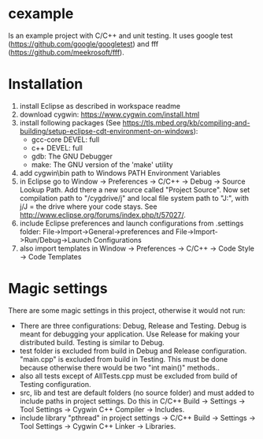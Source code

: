 # cexample
Is an example project with C/C++ and unit testing. It uses google test (https://github.com/google/googletest) and fff (https://github.com/meekrosoft/fff).

# Installation
1. install Eclipse as described in workspace readme
2. download cygwin: https://www.cygwin.com/install.html
3. install following packages (See https://tls.mbed.org/kb/compiling-and-building/setup-eclipse-cdt-environment-on-windows):
	- gcc-core DEVEL: full
	- c++ DEVEL: full
	- gdb: The GNU Debugger
	- make: The GNU version of the 'make' utility
4. add cygwin\bin path to Windows PATH Environment Variables
5. in Eclipse go to Window -> Preferences -> C/C++ -> Debug -> Source Lookup Path. 
Add there a new source called "Project Source". Now set compilation path to 
"/cygdrive/j" and local file system path to "J:\", with j/J = the drive where your code stays.
See http://www.eclipse.org/forums/index.php/t/57027/. 
6. include Eclipse preferences and launch configurations from .settings folder: File->Import->General->preferences and File->Import->Run/Debug->Launch Configurations
7. also import templates in Window -> Preferences -> C/C++ -> Code Style -> Code Templates

# Magic settings
There are some magic settings in this project, otherwise it would not run:
- There are three configurations: Debug, Release and Testing. Debug is meant for debugging your application. Use Release for making your distributed build. 
Testing is similar to Debug.
- test folder is excluded from build in Debug and Release configuration. "main.cpp" is excluded from build in Testing. This must be done because otherwise there 
would be two "int main()" methods..
- also all tests except of AllTests.cpp must be excluded from build of Testing configuration.
- src, lib and test are default folders (no source folder) and must added to include paths in project settings. 
Do this in C/C++ Build -> Settings -> Tool Settings -> Cygwin C++ Compiler -> Includes.
- include library "pthread" in project settings -> C/C++ Build -> Settings -> Tool Settings -> Cygwin C++ Linker -> Libraries.